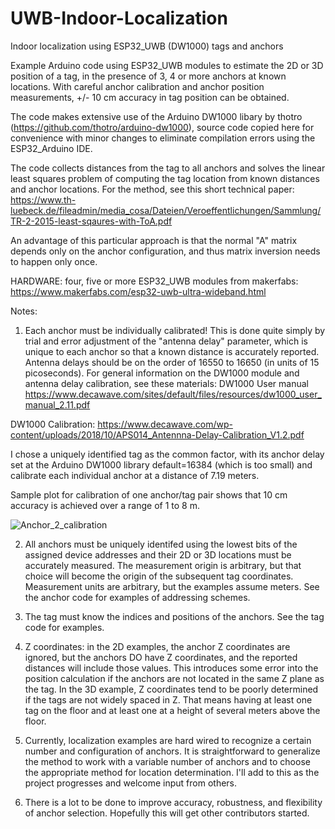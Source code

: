 # UWB-Indoor-Localization
Indoor localization using ESP32_UWB (DW1000) tags and anchors

Example Arduino code using ESP32_UWB modules to estimate the 2D or 3D position of a tag, in the presence of 3, 4 or more anchors at known locations. With careful anchor calibration and anchor position measurements, +/- 10 cm accuracy in tag position can be obtained.

The code makes extensive use of the Arduino DW1000 libary by thotro (https://github.com/thotro/arduino-dw1000), source code copied here for convenience with
minor changes to eliminate compilation errors using the ESP32_Arduino IDE.

The code collects distances from the tag to all anchors and solves the linear least squares problem of computing the tag location from known distances and anchor locations.
For the method, see this short technical paper: https://www.th-luebeck.de/fileadmin/media_cosa/Dateien/Veroeffentlichungen/Sammlung/TR-2-2015-least-sqaures-with-ToA.pdf

An advantage of this particular approach is that the normal "A" matrix depends only on the anchor configuration, and thus matrix inversion needs to happen only once.

HARDWARE: four, five or more ESP32_UWB modules from makerfabs:
https://www.makerfabs.com/esp32-uwb-ultra-wideband.html


Notes:  

1. Each anchor must be individually calibrated!  This is done quite simply by trial and error adjustment of the "antenna delay" parameter, which is unique to each anchor so that a known distance is accurately reported. Antenna delays should be on the order of 16550 to 16650 (in units of 15 picoseconds).
For general information on the DW1000 module and antenna delay calibration, see these materials:
  DW1000 User manual https://www.decawave.com/sites/default/files/resources/dw1000_user_manual_2.11.pdf

  DW1000 Calibration: https://www.decawave.com/wp-content/uploads/2018/10/APS014_Antennna-Delay-Calibration_V1.2.pdf

  I chose a uniquely identified tag as the common factor, with its anchor delay set at the Arduino DW1000 library default=16384 (which is too small) and 
  calibrate each individual anchor at a distance of 7.19 meters. 

  Sample plot for calibration of one anchor/tag pair shows that 10 cm accuracy is achieved over a range of 1 to 8 m.

![Anchor_2_calibration](https://user-images.githubusercontent.com/5509037/151675622-8fdc3bac-088d-49b5-a4bf-96fc753d4aa2.PNG)

2. All anchors must be uniquely identifed using the lowest bits of the assigned device addresses and their 2D or 3D locations must be accurately measured.
The measurement origin is arbitrary, but that choice will become the origin of the subsequent tag coordinates.  Measurement units are arbitrary, 
but the examples assume meters. See the anchor code for examples of addressing schemes.

3. The tag must know the indices and positions of the anchors. See the tag code for examples.

4. Z coordinates:  in the 2D examples, the anchor Z coordinates are ignored, but the anchors DO have Z coordinates, and the reported distances will
include those values. This introduces some error into the position calculation if the anchors are not located in the same Z plane as the tag. In the 3D example, Z coordinates tend to be poorly determined if the tags are not widely spaced in Z. That means having at least one tag on the floor and 
at least one at a height of several meters above the floor.

5. Currently, localization examples are hard wired to recognize a certain number and configuration of anchors. It is straightforward to generalize the method
to work with a variable number of anchors and to choose the appropriate method for location determination. I'll add to this as the project progresses and welcome input from others.

7. There is a lot to be done to improve accuracy, robustness, and flexibility of anchor selection. Hopefully this will get other contributors started.
